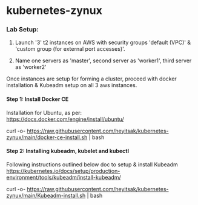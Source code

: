 # kubernetes-zynux

### Lab Setup:

1) Launch '3' t2 instances on AWS with security groups 'default (VPC)' & 'custom group (for external port accesses)'. 

2) Name one servers as 'master', second server as 'worker1', third server as 'worker2'

Once instances are setup for forming a cluster, proceed with docker installation & Kubeadm setup on all 3 aws instances. 

#### Step 1: Install Docker CE

Installation for Ubuntu, as per:
https://docs.docker.com/engine/install/ubuntu/

curl -o- https://raw.githubusercontent.com/heyitsak/kubernetes-zynux/main/docker-ce-install.sh | bash 

#### Step 2: Installing kubeadm, kubelet and kubectl

Following instructions outlined below doc to setup & install Kubeadm
https://kubernetes.io/docs/setup/production-environment/tools/kubeadm/install-kubeadm/

curl -o- https://raw.githubusercontent.com/heyitsak/kubernetes-zynux/main/Kubeadm-install.sh | bash

